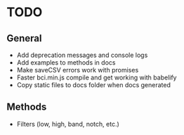 # TODO
## General
- Add deprecation messages and console logs
- Add examples to methods in docs
- Make saveCSV errors work with promises
- Faster bci.min.js compile and get working with babelify
- Copy static files to docs folder when docs generated

## Methods
- Filters (low, high, band, notch, etc.)
